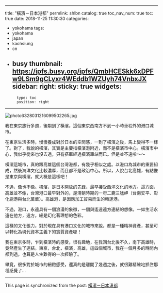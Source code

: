 
---
title: "橫濱－日本港都"
permlink: shlbn
catalog: true
toc_nav_num: true
toc: true
date: 2018-11-25 11:30:30
categories:
- yokohama
tags:
- yokohama
- japan
- kaohsiung
- cn
- busy
thumbnail: https://ipfs.busy.org/ipfs/QmbHCESkk6xDPFw9LSm9gCLyxr4WEddb1WZUyh74VnbxJX
sidebar:
    right:
        sticky: true
widgets:
    -
        type: toc
        position: right
---


![photo6328031216099502265.jpg](https://ipfs.busy.org/ipfs/QmbHCESkk6xDPFw9LSm9gCLyxr4WEddb1WZUyh74VnbxJX)

我在東京旅行多週，後期到了橫濱，這個東京西南方不到一小時車程外的港口城市。

在東京生活多時，慢慢養成對於日本的空間感，一到了橫濱之後，馬上變得不一樣了。對了，我說的橫濱，其實是主要指橫濱港附近，而不是橫濱市中心。橫濱市中心，我似乎從來也沒去過，只有搭車經過橫濱車站而已。但是並不遠啦～～

橫濱這城市，真的跟高雄這個台灣港都，有幾乎相似之處。以港口為城市的重要組成，然後海洋文化比較濃厚，而且都不是政治中心。所以，人說台北高雄，有點像是東京與橫濱，就大概是這樣吧！

不過，像也不像。橫濱，是日本開放的先鋒，最早接受西洋文化的地方。這方面，高雄並不像，台灣港口最早對外的，是清朝時期的一府二鹿三艋岬（台南安平、彰化鹿港與台北萬華）。高雄港，是因應加工貿易而生的轉運港。

不過，港口，永遠具有一個浪漫的象徵，一個與遙遠遠方連結的想像。一如生活永遠在他方，遠方，總是幻化著理想的色彩。

這樣的文化張力，對於現在具有港口文化的城市來說，都是一種精神資產，甚至可以轉化為現代資本主義下的實質資產哪！

我在東京多時，乍到橫濱時的感受，很有趣地，在我回台北後不久，南下高雄時，竟然產生了連結。東京，台北，橫濱，高雄，這四個城市，我在一個月多的時間內都到過，也算是人生難得的一次經驗了。

畢竟，很多對於城市的細緻感受，還真的是離開了幾週之後，就很難精確地抓住那種感覺了... 




- - -

This page is synchronized from the post: [橫濱－日本港都](https://steemit.com/@deanliu/shlbn)
